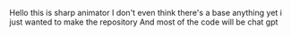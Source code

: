 Hello this is sharp animator
I don't even think there's a base anything yet i just wanted to make the repository
And most of the code will be chat gpt
